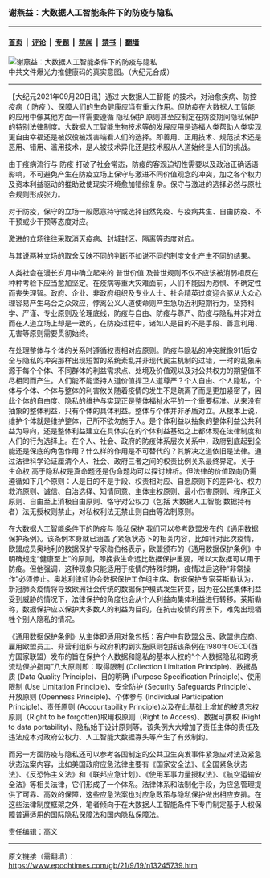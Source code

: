 ### 谢燕益：大数据人工智能条件下的防疫与隐私

---

#### [首页](../../../..?n13245739) &nbsp;|&nbsp; [评论](../../../../../epoch-comment?n13245739) &nbsp;|&nbsp; [专题](../../../../../epoch-special?n13245739) &nbsp;|&nbsp; [禁闻](../../../../../epoch-news?n13245739) &nbsp;|&nbsp; [禁书](../../../../../books?n13245739) &nbsp;|&nbsp; [翻墙](https://github.com/gfw-breaker/nogfw/blob/master/README.md?n13245739)


<div><img alt="谢燕益：大数据人工智能条件下的防疫与隐私" class="attachment-djy_600_400 size-djy_600_400 wp-post-image" src="https://i.epochtimes.com/assets/uploads/2020/06/ee68e6cec38fb2474aa90737979e9b34-600x400.jpg"/>
<div class="caption">
 中共文件爆光力推健康码的真实意图。（大纪元合成）
</div></div><hr/><div class="post_content" id="artbody" itemprop="articleBody">
 <!-- article content begin -->
 <p>
  【大纪元2021年09月20日讯】通过
  <ok href="https://www.epochtimes.com/gb/tag/%E5%A4%A7%E6%95%B0%E6%8D%AE%E4%BA%BA%E5%B7%A5%E6%99%BA%E8%83%BD.html">
   大数据人工智能
  </ok>
  的技术，对治愈疾病、防控疫病（
  <ok href="https://www.epochtimes.com/gb/tag/%E9%98%B2%E7%96%AB.html">
   防疫
  </ok>
  ）、保障人们的生命健康应当有重大作用。但防疫在大数据人工智能的应用中像其他方面一样需要遵循
  <ok href="https://www.epochtimes.com/gb/tag/%E9%9A%90%E7%A7%81%E4%BF%9D%E6%8A%A4.html">
   隐私保护
  </ok>
  原则甚至应制定在防疫期间隐私保护的特别法律制度。大数据人工智能生物技术等的发展应用是造福人类帮助人类实现更自由幸福还是被奴役被戕害端看人们的选择。即善用、正用技术、规范技术还是恶用、错用、滥用技术，是人被技术异化还是技术服从人道始终是人们的挑战。
 </p>
 <p>
  由于疫病流行与
  <ok href="https://www.epochtimes.com/gb/tag/%E9%98%B2%E7%96%AB.html">
   防疫
  </ok>
  打破了社会常态，防疫的客观迫切性需要以及政治正确话语影响，不可避免产生在防疫立场上保守与激进不同价值观念的冲突，加之各个权力及资本利益驱动的推助致使现实环境愈加错综复杂。保守与激进的选择必然与原社会规则形成张力。
 </p>
 <p>
  对于防疫，保守的立场一般愿意持守或选择自然免疫、与疫病共生、自由防疫、不干预或少干预等态度对应。
 </p>
 <p>
  激进的立场往往采取消灭疫病、封城封区、隔离等态度对应。
 </p>
 <p>
  与其说两种立场的取舍反映不同的判断不如说不同的制度文化产生不同的结果。
 </p>
 <p>
  人类社会在漫长岁月中确立起来的
  <ok href="https://www.epochtimes.com/gb/tag/%E6%99%AE%E4%B8%96%E4%BB%B7%E5%80%BC.html">
   普世价值
  </ok>
  及普世规则不仅不应该被消弱相反在种种考验下应当愈加坚定。在疫病等重大灾难面前，人们不能因为恐惧、不确定性而丧失理智。政府、企业、非政府组织及专业人士、社会精英过度迎合驱从大众心理容易产生乌合之众效应，悖离公义人道使命则产生急功近利短期行为。坚持科学、严谨、专业原则及伦理底线，防疫与自由、防疫与尊严、防疫与隐私并非对立而在人道立场上却是一致的，在防疫过程中，诸如人是目的不是手段、善意利用、无害等原则需要贯彻始终。
 </p>
 <p>
  在处理整体与个体的关系时遵循权责相对应原则。防疫与隐私的冲突就像911后安全与隐私的冲突那样出现短暂的系统紊乱并非现代民主机制的过错，一时的乱象来源于每个个体、不同群体的利益需求点、处境及价值观以及对公共权力的期望值不尽相同而产生。人们能不能坚持人道价值捍卫人道尊严？个人自由、个人隐私，个体与个体、个体与整体的利害攸关随着疫情的发生不是疏离了而是更加紧密了，因此个体的自由度、隐私的维护与实现正是整体福祉水平的一个重要标准。从来没有抽象的整体利益，只有个体的具体利益。整体与个体并非矛盾对立。从根本上说，维护个体就是维护整体，己所不欲勿施于人。是个体利益以抽象的整体利益公共利益为导向，还是整体利益建立在具体实在的个体利益基础之上都体现在法律制度和人们的行为选择上。在个人、社会、政府的防疫体系层次关系中，政府到底起到全能还是保底的角色作用？什么样的作用是不可替代的？其解决之道依旧是法律。通过法律科学论证厘清个人、社会、政府三者之间的权责比例关系最终界定。关于
  <ok href="https://www.epochtimes.com/gb/tag/%E7%94%9F%E5%91%BD%E6%9D%83.html">
   生命权
  </ok>
  高于隐私权是真命题还是伪命题均可以探讨辨析。但法律的价值取向仍需遵循如下几个原则：人是目的不是手段、权责相对应、自愿原则下的差异化、权力救济原则、诚信、自治选择、知情同意、主体主权原则、最小伤害原则、程序正义原则、自由至上消极自由原则、恪守对公权力（包括
  <ok href="https://www.epochtimes.com/gb/tag/%E5%A4%A7%E6%95%B0%E6%8D%AE%E4%BA%BA%E5%B7%A5%E6%99%BA%E8%83%BD.html">
   大数据人工智能
  </ok>
  数据持有者）法无授权则禁止，对私权利法无禁止则自由等法制原则。
 </p>
 <p>
  在大数据人工智能条件下的防疫与
  <ok href="https://www.epochtimes.com/gb/tag/%E9%9A%90%E7%A7%81%E4%BF%9D%E6%8A%A4.html">
   隐私保护
  </ok>
  我们可以参考欧盟发布的《通用数据保护条例》。该条例本身就已涵盖了紧急状态下的相关内容，比如针对此次疫情，欧盟成员奥地利的数据保护专家勋伯格表示，欧盟颁布的《通用数据保护条例》中明确规定“健康至上”的原则，即挽救生命远比数据保护重要，所以大数据可以用于防疫。但他强调，这种现象只能适用于疫情的特殊时期，疫情过后这种“非常操作”必须停止。奥地利律师协会数据保护工作组主席、数据保护专家莱斯勒认为，新冠肺炎疫情将导致欧洲社会传统的数据保护模式发生转变，因为在公民集体利益受到威胁的情况下，法律保护的角度也会从个人利益向集体利益进行转移。莱斯勒称，数据保护应以保护大多数人的利益为目的，在抗击疫情的背景下，难免出现牺牲个别人隐私的情况。
 </p>
 <p>
  《通用数据保护条例》从主体即适用对象包括：客户中有欧盟公民、欧盟供应商、雇用欧盟员工、非营利组织与政府机构到实施原则包括该条例在1980年OECD(西方国家联盟）发布的旨在保护个人数据和隐私的基本人权的“个人数据隐私和跨境流动保护指南”八大原则即：取得限制 (Collection Limitation Principle)、数据品质 (Data Quality Principle)、目的明确 (Purpose Specification Principle)、使用限制 (Use Limitation Principle)、安全防护 (Security Safeguards Principle)、开放原则 (Openness Principle)、个体参与 (Individual Participation Principle)、责任原则 (Accountability Principle)以及在此基础上增加的被遗忘权原则（Right to be forgotten)取用权原则（Right to Access)、数据可携权 (Right to data portability)、隐私始于设计原则等。该条例大大增加了责任主体的责任及违法成本对政府公权力、人工智能大数据寡头等产生了有效制约。
 </p>
 <p>
  而另一方面防疫与隐私还可以参考各国制定的公共卫生突发事件紧急应对法及紧急状态法案内容，比如美国政府应急法律主要有《国家安全法》、《全国紧急状态法》、《反恐怖主义法》和《联邦应急计划》、《使用军事力量授权法》、《航空运输安全法》等相关法律，它们形成了一个体系。法律体系和法制化手段，为应急管理提供了可靠、高效的保障，这些应急法案也对应急政策与隐私保护做出相应安排。在这些法律制度框架之外，笔者倾向于在大数据人工智能条件下专门制定基于人权保障普遍适用的国际隐私保障法和国内隐私保障法。
 </p>
 <p>
  责任编辑：高义
 </p>
 <!-- article content end -->
 <div id="below_article_ad">
 </div>
</div>


---

原文链接（需翻墙）：https://www.epochtimes.com/gb/21/9/19/n13245739.htm